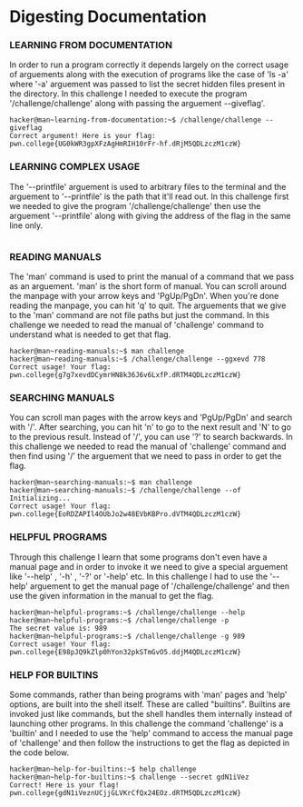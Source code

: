 # Digesting Documentation
### LEARNING FROM DOCUMENTATION

In order to run a program correctly it depends largely on the correct usage of arguements
along with the execution of programs like the case of 'ls -a' where '-a' arguement
was passed to list the secret hidden files present in the directory. In this challenge
I needed to execute the program '/challenge/challenge' along with passing the 
arguement --giveflag'.
```
hacker@man~learning-from-documentation:~$ /challenge/challenge --giveflag
Correct argument! Here is your flag:
pwn.college{UG0kWR3gpXFzAgHmRIH10rFr-hf.dRjM5QDLzczM1czW}
```

### LEARNING COMPLEX USAGE

The '--printfile' arguement is used to arbitrary files to the terminal and the arguement 
to '--printfile' is the path that it'll read out. In this challenge first we needed
to give the program '/challenge/challenge' then use the arguement '--printfile'
along with giving the address of the flag in the same line only.
```
```

### READING MANUALS

The 'man' command is used to print the manual of a command that we pass as an 
arguement. 'man' is the short form of manual. You can scroll around the manpage with
your arrow keys and 'PgUp/PgDn'. When you're done reading the manpage, you can hit 'q'
to quit. The arguements that we give to the 'man' command are not file paths but 
just the command. In this challenge we needed to read the manual of 'challenge'
command to understand what is needed to get that flag.
```
hacker@man~reading-manuals:~$ man challenge
hacker@man~reading-manuals:~$ /challenge/challenge --ggxevd 778
Correct usage! Your flag: pwn.college{g7g7xevdDCymrHN8k36J6v6LxfP.dRTM4QDLzczM1czW}
```

### SEARCHING MANUALS

You can scroll man pages with the arrow keys and 'PgUp/PgDn' and search with '/'.
After searching, you can hit 'n' to go to the next result and 'N' to go to the 
previous result. Instead of '/', you can use '?' to search backwards. In this 
challenge we needed to read the manual of 'challenge' command and then find using
'/' the arguement that we need to pass in order to get the flag.
```
hacker@man~searching-manuals:~$ man challenge
hacker@man~searching-manuals:~$ /challenge/challenge --of
Initializing...
Correct usage! Your flag: pwn.college{EoRDZAPIl4OUbJo2w48EVbKBPro.dVTM4QDLzczM1czW}
```

### HELPFUL PROGRAMS

Through this challenge I learn that some programs don't even have a manual page and
in order to invoke it we need to give a special arguement like '--help' , '-h' ,
'-?' or '-help' etc. In this challenge I had to use the '--help' arguement to get
the manual page of '/challenge/challenge' and then use the given information in the
manual to get the flag.
```
hacker@man~helpful-programs:~$ /challenge/challenge --help
hacker@man~helpful-programs:~$ /challenge/challenge -p
The secret value is: 989
hacker@man~helpful-programs:~$ /challenge/challenge -g 989
Correct usage! Your flag: pwn.college{E98pJQ9kZlp0hYon32pkSTmGvO5.ddjM4QDLzczM1czW}
```

### HELP FOR BUILTINS

Some commands, rather than being programs with 'man' pages and 'help' options, are 
built into the shell itself. These are called "builtins". Builtins are invoked just
like commands, but the shell handles them internally instead of launching other 
programs. In this challenge the command 'challenge' is a 'builtin' and I needed to use
the 'help' command to access the manual page of 'challenge' and then follow the 
instructions to get the flag as depicted in the code below.
```
hacker@man~help-for-builtins:~$ help challenge
hacker@man~help-for-builtins:~$ challenge --secret gdN1iVez
Correct! Here is your flag!
pwn.college{gdN1iVeznUCjjGLVKrCfQx24EOz.dRTM5QDLzczM1czW}
```




